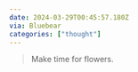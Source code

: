 ```yaml
---
date: 2024-03-29T00:45:57.180Z
via: Bluebear
categories: ["thought"]
---
```

> Make time for flowers.

